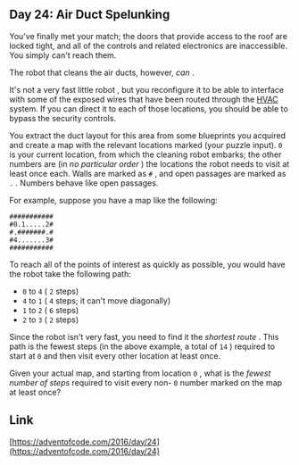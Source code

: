 ## Day 24: Air Duct Spelunking

You've finally met your match; the doors that provide access to the roof are locked tight, and all of the controls and related electronics are inaccessible. You simply can't reach them.

The robot that cleans the air ducts, however, _can_ .

It's not a very fast little robot , but you reconfigure it to be able to interface with some of the exposed wires that have been routed through the [HVAC](https://en.wikipedia.org/wiki/HVAC) system. If you can direct it to each of those locations, you should be able to bypass the security controls.

You extract the duct layout for this area from some blueprints you acquired and create a map with the relevant locations marked (your puzzle input). `0` is your current location, from which the cleaning robot embarks; the other numbers are (in _no particular order_ ) the locations the robot needs to visit at least once each. Walls are marked as `#` , and open passages are marked as `.` . Numbers behave like open passages.

For example, suppose you have a map like the following:

    ###########
    #0.1.....2#
    #.#######.#
    #4.......3#
    ###########

To reach all of the points of interest as quickly as possible, you would have the robot take the following path:

- `0` to `4` ( `2` steps)
- `4` to `1` ( `4` steps; it can't move diagonally)
- `1` to `2` ( `6` steps)
- `2` to `3` ( `2` steps)

Since the robot isn't very fast, you need to find it the _shortest route_ . This path is the fewest steps (in the above example, a total of `14` ) required to start at `0` and then visit every other location at least once.

Given your actual map, and starting from location `0` , what is the _fewest number of steps_ required to visit every non- `0` number marked on the map at least once?

## Link

[https://adventofcode.com/2016/day/24](https://adventofcode.com/2016/day/24)
